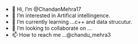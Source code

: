 - 👋 Hi, I’m @ChandanMehra17
- 👀 I’m interested in Artifical intellingence.
- 🌱 I’m currently learning ...c++ and data strucutur.
- 💞️ I’m looking to collaborate on ...
- 📫 How to reach me ...@chandu_mehra3

<!---
ChandanMehra17/ChandanMehra17 is a ✨ special ✨ repository because its `README.md` (this file) appears on your GitHub profile.
You can click the Preview link to take a look at your changes.
--->
